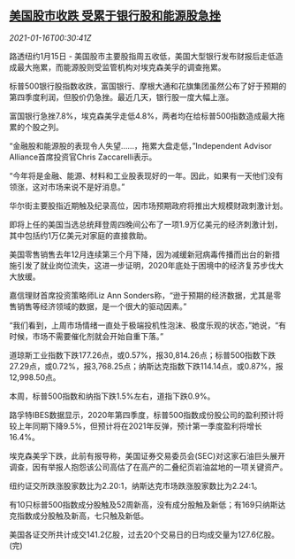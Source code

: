 <!--1610758512000-->
[美国股市收跌 受累于银行股和能源股急挫](https://cn.reuters.com/article/usa-stocks-bank-enr-0116-idCNKBS29L00H)
------

<div><i>2021-01-16T00:30:41Z</i></div><p>路透纽约1月15日 - 美国股市主要股指周五收低，美国大型银行发布财报后走低造成最大拖累，而能源股则受监管机构对埃克森美孚的调查拖累。</p><p>标普500银行股指数收跌，富国银行、摩根大通和花旗集团虽然公布了好于预期的第四季度利润，但股价仍急挫。最近几天，银行股一度大幅上涨。</p><p>富国银行急挫7.8%，埃克森美孚走低4.8%，两者均在给标普500指数造成最大拖累的个股之列。</p><p>“金融股和能源股的表现令人失望……，拖累大盘走低，”Independent Advisor Alliance首席投资官Chris Zaccarelli表示。</p><p>“今年将是金融、能源、材料和工业股表现好的一年。因此，如果有一天他们没有领涨，这对市场来说不是好消息。”</p><p>华尔街主要股指近期触及纪录高位，因市场预期政府将推出大规模财政刺激计划。</p><p>即将上任的美国当选总统拜登周四晚间公布了一项1.9万亿美元的经济刺激计划，其中包括约1万亿美元对家庭的直接救助。</p><p>美国零售销售去年12月连续第三个月下降，因为减缓新冠病毒传播而出台的新措施引发了就业岗位流失，这进一步证明，2020年底处于困境中的经济复苏步伐大大放缓。</p><p>嘉信理财首席投资策略师Liz Ann Sonders称，“逊于预期的经济数据，尤其是零售销售等经济领域的数据，是一个很大的驱动因素。”</p><p>“我们看到，上周市场情绪一直处于极端投机性泡沫、极度乐观的状态，”她说，“有时候，市场不需要催化剂就会开始自重下落。”</p><p>道琼斯工业指数下跌177.26点，或0.57%，报30,814.26点；标普500指数下跌27.29点，或0.72%，报3,768.25点；纳斯达克指数下跌114.14点，或0.87%，报12,998.50点。</p><p>本周，标普500指数和纳指下跌1.5%左右，道指下跌0.9%。</p><p>路孚特IBES数据显示，2020年第四季度，标普500指数成份股公司的盈利预计将较上年同期下降9.5%，但预计将在2021年反弹，预计第一季度盈利将增长16.4%。</p><p>埃克森美孚下跌，此前有报导称，美国证券交易委员会(SEC)对这家石油巨头展开调查，因有举报人抱怨该公司高估了在高产的二叠纪页岩油盆地的一项关键资产。</p><p>纽约证交所跌涨股家数比为2.20:1，纳斯达克市场跌涨股家数比为2.24:1。</p><p>有10只标普500指数成分股触及52周新高，没有成分股触及新低；有169只纳斯达克指数成分股触及新高，七只触及新低。</p><p>美国各证交所共计成交141.2亿股，过去20个交易日的日均成交量为127.6亿股。(完)</p>
